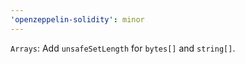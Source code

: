```yaml
---
'openzeppelin-solidity': minor
---
```


`Arrays`: Add `unsafeSetLength` for `bytes[]` and `string[]`.
